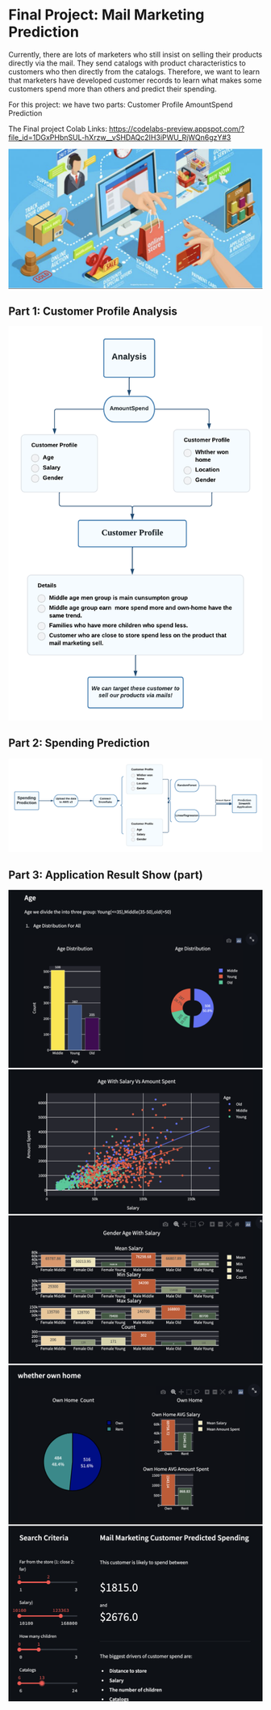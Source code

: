 # Final Project: Mail Marketing Prediction

Currently, there are lots of marketers who still insist on selling their products directly via the mail. They send catalogs with product characteristics to customers who then directly from the catalogs. Therefore, we want to learn that marketers have developed customer records to learn what makes some customers spend more than others and predict their spending.

For this project: we have two parts: 
Customer Profile
AmountSpend Prediction

The Final project Colab Links: https://codelabs-preview.appspot.com/?file_id=1DGxPHbnSUL-hXrzw__vSHDAQc2IH3iPWU_RjWQn6gzY#3

![](Images/img6.png)

## Part 1: Customer Profile Analysis

![](Images/cus_profile.png)

## Part 2: Spending Prediction
![](Images/model.png)

## Part 3: Application Result Show (part)

![](Images/img1.png)
![](Images/img2.png)
![](Images/img3.png)
![](Images/img4.png)
![](Images/img5.png)


